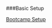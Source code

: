 ###Basic Setup

[Bootcamp Setup](https://github.com/spiced-academy/chicory-web-dev/blob/main/installation.md)
